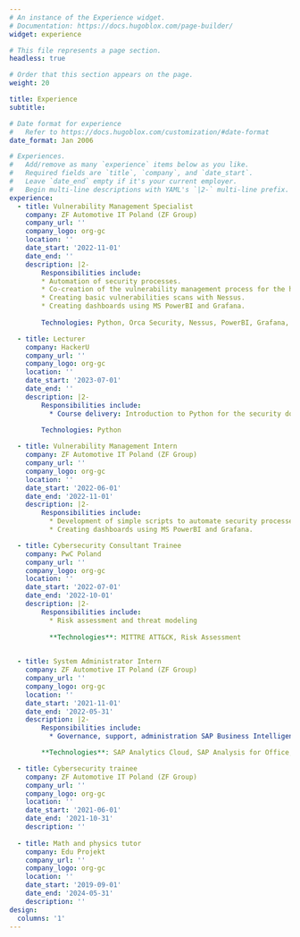 ```yaml
---
# An instance of the Experience widget.
# Documentation: https://docs.hugoblox.com/page-builder/
widget: experience

# This file represents a page section.
headless: true

# Order that this section appears on the page.
weight: 20

title: Experience
subtitle:

# Date format for experience
#   Refer to https://docs.hugoblox.com/customization/#date-format
date_format: Jan 2006

# Experiences.
#   Add/remove as many `experience` items below as you like.
#   Required fields are `title`, `company`, and `date_start`.
#   Leave `date_end` empty if it's your current employer.
#   Begin multi-line descriptions with YAML's `|2-` multi-line prefix.
experience:
  - title: Vulnerability Management Specialist
    company: ZF Automotive IT Poland (ZF Group)
    company_url: ''
    company_logo: org-gc
    location: ''
    date_start: '2022-11-01'
    date_end: ''
    description: |2-
        Responsibilities include:
        * Automation of security processes.
        * Co-creation of the vulnerability management process for the hybrid cloud infrastructure using Orca Security.
        * Creating basic vulnerabilities scans with Nessus.
        * Creating dashboards using MS PowerBI and Grafana.
        
        Technologies: Python, Orca Security, Nessus, PowerBI, Grafana, SQL

  - title: Lecturer
    company: HackerU
    company_url: ''
    company_logo: org-gc
    location: ''
    date_start: '2023-07-01'
    date_end: ''
    description: |2-
        Responsibilities include:    
          * Course delivery: Introduction to Python for the security domain
        
        Technologies: Python

  - title: Vulnerability Management Intern
    company: ZF Automotive IT Poland (ZF Group)
    company_url: ''
    company_logo: org-gc
    location: ''
    date_start: '2022-06-01'
    date_end: '2022-11-01'
    description: |2-
        Responsibilities include:   
          * Development of simple scripts to automate security processes.
          * Creating dashboards using MS PowerBI and Grafana.

  - title: Cybersecurity Consultant Trainee
    company: PwC Poland
    company_url: ''
    company_logo: org-gc
    location: ''
    date_start: '2022-07-01'
    date_end: '2022-10-01'
    description: |2-
        Responsibilities include:        
          * Risk assessment and threat modeling
          
          **Technologies**: MITTRE ATT&CK, Risk Assessment
        

  - title: System Administrator Intern
    company: ZF Automotive IT Poland (ZF Group)
    company_url: ''
    company_logo: org-gc
    location: ''
    date_start: '2021-11-01'
    date_end: '2022-05-31'
    description: |2-
        Responsibilities include:        
          * Governance, support, administration SAP Business Intelligence applications: SAP Analytics Cloud and SAP Analysis for Office.

        **Technologies**: SAP Analytics Cloud, SAP Analysis for Office,  SAP Business Intelligence

  - title: Cybersecurity trainee
    company: ZF Automotive IT Poland (ZF Group)
    company_url: ''
    company_logo: org-gc
    location: ''
    date_start: '2021-06-01'
    date_end: '2021-10-31'
    description: ''
  
  - title: Math and physics tutor
    company: Edu Projekt
    company_url: ''
    company_logo: org-gc
    location: ''
    date_start: '2019-09-01'
    date_end: '2024-05-31'
    description: ''
design:
  columns: '1'
---
```

